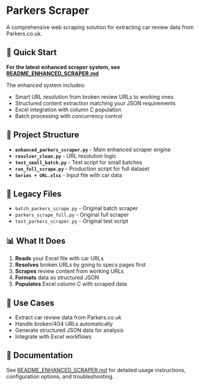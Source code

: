 # Parkers Scraper

A comprehensive web scraping solution for extracting car review data from Parkers.co.uk.

## 🚀 Quick Start

**For the latest enhanced scraper system, see [README_ENHANCED_SCRAPER.md](README_ENHANCED_SCRAPER.md)**

The enhanced system includes:
- Smart URL resolution from broken review URLs to working ones
- Structured content extraction matching your JSON requirements
- Excel integration with column C population
- Batch processing with concurrency control

## 📁 Project Structure

- **`enhanced_parkers_scraper.py`** - Main enhanced scraper engine
- **`resolver_clean.py`** - URL resolution logic
- **`test_small_batch.py`** - Test script for small batches
- **`run_full_scrape.py`** - Production script for full dataset
- **`Series + URL.xlsx`** - Input file with car data

## 🔧 Legacy Files

- `batch_parkers_scrape.py` - Original batch scraper
- `parkers_scrape_full.py` - Original full scraper
- `test_parkers_scraper.py` - Original test script

## 📊 What It Does

1. **Reads** your Excel file with car URLs
2. **Resolves** broken URLs by going to specs pages first
3. **Scrapes** review content from working URLs
4. **Formats** data as structured JSON
5. **Populates** Excel column C with scraped data

## 🎯 Use Cases

- Extract car review data from Parkers.co.uk
- Handle broken/404 URLs automatically
- Generate structured JSON data for analysis
- Integrate with Excel workflows

## 📖 Documentation

See [README_ENHANCED_SCRAPER.md](README_ENHANCED_SCRAPER.md) for detailed usage instructions, configuration options, and troubleshooting.
